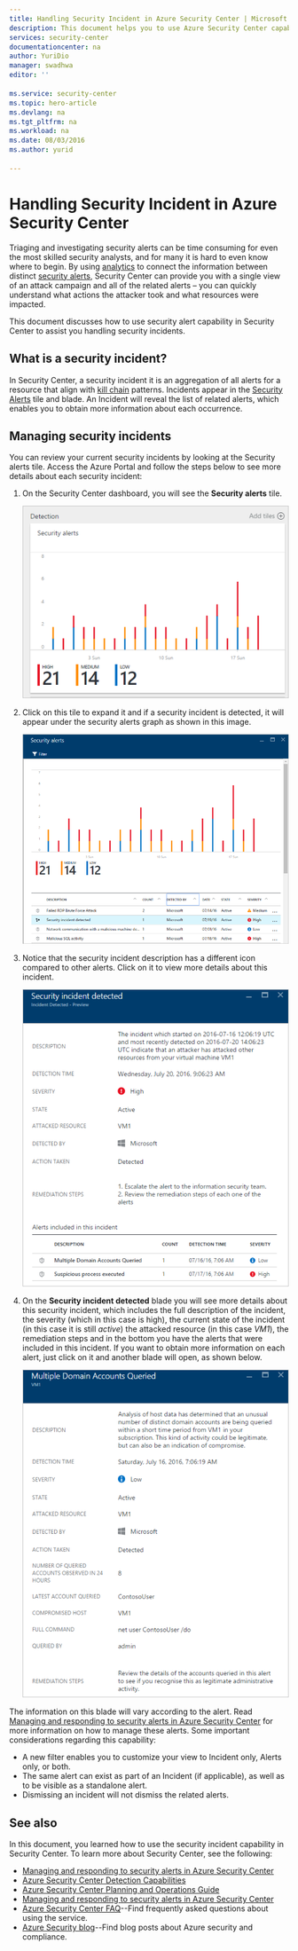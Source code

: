 ```yaml
---
title: Handling Security Incident in Azure Security Center | Microsoft Azure
description: This document helps you to use Azure Security Center capabilities to handle security incidents.
services: security-center
documentationcenter: na
author: YuriDio
manager: swadhwa
editor: ''

ms.service: security-center
ms.topic: hero-article
ms.devlang: na
ms.tgt_pltfrm: na
ms.workload: na
ms.date: 08/03/2016
ms.author: yurid

---
```

# Handling Security Incident in Azure Security Center
Triaging and investigating security alerts can be time consuming for even the most skilled security analysts, and for many it is hard to even know where to begin. By using [analytics](security-center-detection-capabilities.md) to connect the information between distinct [security alerts](security-center-managing-and-responding-alerts.md), Security Center can provide you with a single view of an attack campaign and all of the related alerts – you can quickly understand what actions the attacker took and what resources were impacted.

This document discusses how to use security alert capability in Security Center to assist you handling security incidents.

## What is a security incident?
In Security Center, a security incident it is an aggregation of all alerts for a resource that align with [kill chain](https://blogs.technet.microsoft.com/office365security/addressing-your-cxos-top-five-cloud-security-concerns/) patterns. Incidents appear in the [Security Alerts](security-center-managing-and-responding-alerts.md) tile and blade. An Incident will reveal the list of related alerts, which enables you to obtain more information about each occurrence.

## Managing security incidents
You can review your current security incidents by looking at the Security alerts tile. Access the Azure Portal and follow the steps below to see more details about each security incident:

1. On the Security Center dashboard, you will see the **Security alerts** tile.
   
    ![Security alerts tile in Security Center](./media/security-center-incident/security-center-incident-fig1.png)
2. Click on this tile to expand it and if a security incident is detected, it will appear under the security alerts graph as shown in this image.
   
   ![Security incident](./media/security-center-incident/security-center-incident-fig2.png)
3. Notice that the security incident description has a different icon compared to other alerts. Click on it to view more details about this incident.
   
   ![Security incident](./media/security-center-incident/security-center-incident-fig3.png)
4. On the **Security incident detected** blade you will see more details about this security incident, which includes the full description of the incident, the severity (which in this case is high), the current state of the incident (in this case it is still *active*) the attacked resource (in this case *VM1*), the remediation steps and in the bottom you have the alerts that were included in this incident. If you want to obtain more information on each alert, just click on it and another blade will open, as shown below.
   
   ![Security incident](./media/security-center-incident/security-center-incident-fig4.png)

The information on this blade will vary according to the alert. Read [Managing and responding to security alerts in Azure Security Center](security-center-managing-and-responding-alerts.md) for more information on how to manage these alerts. Some important considerations regarding this capability:

* A new filter enables you to customize your view to Incident only, Alerts only, or both. 
* The same alert can exist as part of an Incident (if applicable), as well as to be visible as a standalone alert. 
* Dismissing an incident will not dismiss the related alerts.

## See also
In this document, you learned how to use the security incident capability in Security Center. To learn more about Security Center, see the following:

* [Managing and responding to security alerts in Azure Security Center](security-center-managing-and-responding-alerts.md)
* [Azure Security Center Detection Capabilities](security-center-detection-capabilities.md)
* [Azure Security Center Planning and Operations Guide](security-center-planning-and-operations-guide.md)
* [Managing and responding to security alerts in Azure Security Center](security-center-managing-and-responding-alerts.md)
* [Azure Security Center FAQ](security-center-faq.md)--Find frequently asked questions about using the service.
* [Azure Security blog](http://blogs.msdn.com/b/azuresecurity/)--Find blog posts about Azure security and compliance.

